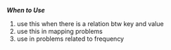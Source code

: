 ***When to Use***
1. use this when there is a relation btw key and value 
2. use this in mapping problems 
3. use in problems related to frequency 
